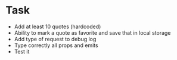 # Task
* Add at least 10 quotes (hardcoded)
* Ability to mark a quote as favorite and save that in local storage
* Add type of request to debug log
* Type correctly all props and emits
* Test it
